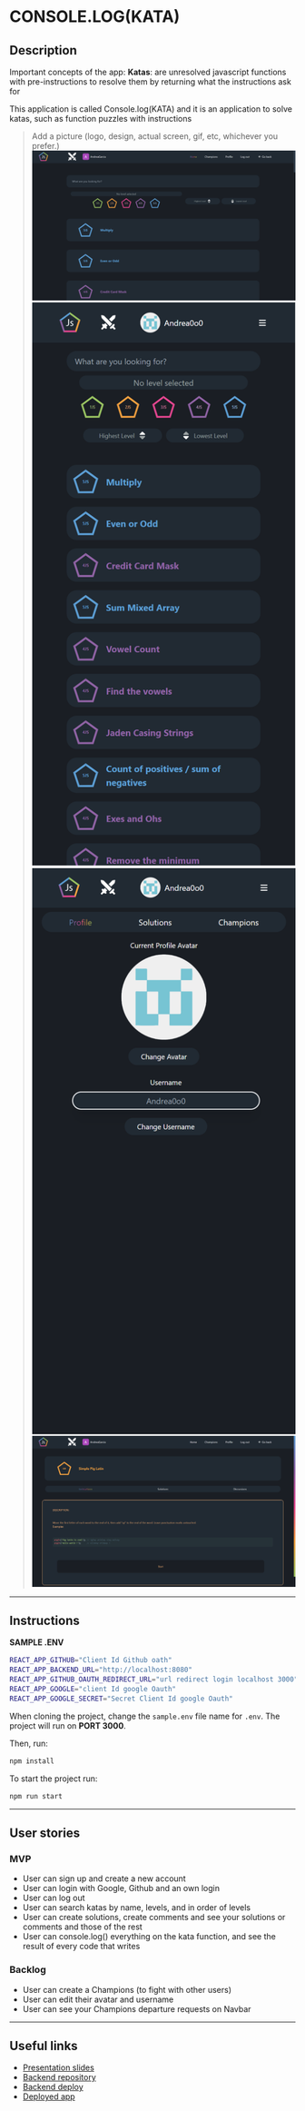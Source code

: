 # CONSOLE.LOG(KATA)

## Description

Important concepts of the app:
**Katas**: are unresolved javascript functions with pre-instructions to resolve them by returning what the instructions ask for

This application is called Console.log(KATA) and it is an application to solve katas, such as function puzzles with instructions

> Add a picture (logo, design, actual screen, gif, etc, whichever you prefer.)
 ![Home page Desktop](/src/assets/images/Readme/Home.png)
 ![Home page Mobile](/src/assets/images/Readme/Home%20Mobile.png)
 ![Profile Movil](/src/assets/images/Readme/Profile%20Mobile.png)
 ![Kata Detail Desktop](/src/assets/images/Readme/Kata%20Detail.png)
 

---
## Instructions

**SAMPLE .ENV**
```bash
REACT_APP_GITHUB="Client Id Github oath"
REACT_APP_BACKEND_URL="http://localhost:8080"
REACT_APP_GITHUB_OAUTH_REDIRECT_URL="url redirect login localhost 3000"
REACT_APP_GOOGLE="client Id google Oauth"
REACT_APP_GOOGLE_SECRET="Secret Client Id google Oauth"
```

When cloning the project, change the <code>sample.env</code> file name for <code>.env</code>. The project will run on **PORT 3000**.



Then, run:
```bash
npm install
```

To start the project run:
```bash
npm run start
```

---
## User stories 

### MVP

- User can sign up and create a new account
- User can login with Google, Github and an own login
- User can log out
- User can search katas by name, levels, and in order of levels 
- User can create solutions, create comments and see your solutions or comments and those of the rest
- User can console.log() everything on the kata function, and see the result of every code that writes

### Backlog

- User can create a Champions (to fight with other users)
- User can edit their avatar and username 
- User can see your Champions departure requests on Navbar


---

## Useful links

- [Presentation slides]()
- [Backend repository]()
- [Backend deploy]()
- [Deployed app]()


